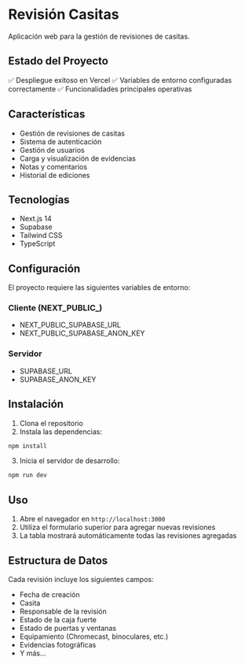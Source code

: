 # Revisión Casitas

Aplicación web para la gestión de revisiones de casitas.

## Estado del Proyecto

✅ Despliegue exitoso en Vercel
✅ Variables de entorno configuradas correctamente
✅ Funcionalidades principales operativas

## Características

- Gestión de revisiones de casitas
- Sistema de autenticación
- Gestión de usuarios
- Carga y visualización de evidencias
- Notas y comentarios
- Historial de ediciones

## Tecnologías

- Next.js 14
- Supabase
- Tailwind CSS
- TypeScript

## Configuración

El proyecto requiere las siguientes variables de entorno:

### Cliente (NEXT_PUBLIC_)
- NEXT_PUBLIC_SUPABASE_URL
- NEXT_PUBLIC_SUPABASE_ANON_KEY

### Servidor
- SUPABASE_URL
- SUPABASE_ANON_KEY

## Instalación

1. Clona el repositorio
2. Instala las dependencias:
```bash
npm install
```
3. Inicia el servidor de desarrollo:
```bash
npm run dev
```

## Uso

1. Abre el navegador en `http://localhost:3000`
2. Utiliza el formulario superior para agregar nuevas revisiones
3. La tabla mostrará automáticamente todas las revisiones agregadas

## Estructura de Datos

Cada revisión incluye los siguientes campos:
- Fecha de creación
- Casita
- Responsable de la revisión
- Estado de la caja fuerte
- Estado de puertas y ventanas
- Equipamiento (Chromecast, binoculares, etc.)
- Evidencias fotográficas
- Y más... 